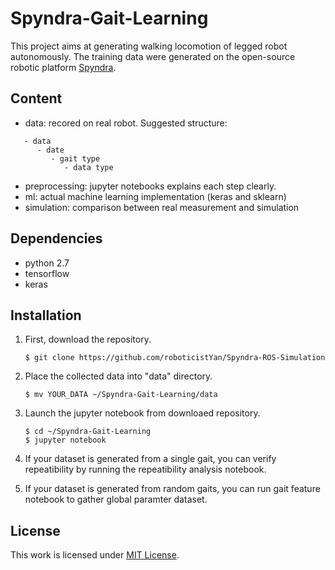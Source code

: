 # Spyndra-Gait-Learning
This project aims at generating walking locomotion of legged robot autonomously. The training data were generated on the open-source robotic platform [Spyndra](http://www.creativemachineslab.com/spyndra.html).

## Content

* data: recored on real robot. Suggested structure:
```
   - data
      - date
         - gait type
            - data type
```
* preprocessing: jupyter notebooks explains each step clearly.
* ml: actual machine learning implementation (keras and sklearn)
* simulation: comparison between real measurement and simulation

## Dependencies
* python 2.7
* tensorflow
* keras

## Installation

1. First, download the repository.

   ```
   $ git clone https://github.com/roboticistYan/Spyndra-ROS-Simulation
   ```

2. Place the collected data into "data" directory.

   ```
   $ mv YOUR_DATA ~/Spyndra-Gait-Learning/data
   ```

3. Launch the jupyter notebook from downloaed repository.

   ```
   $ cd ~/Spyndra-Gait-Learning
   $ jupyter notebook
   ``` 

4. If your dataset is generated from a single gait, you can verify repeatibility by running the repeatibility analysis notebook.

   
        
5. If your dataset is generated from random gaits, you can run gait feature notebook to gather global paramter dataset.

## License
This work is licensed under [MIT License](https://opensource.org/licenses/MIT).

